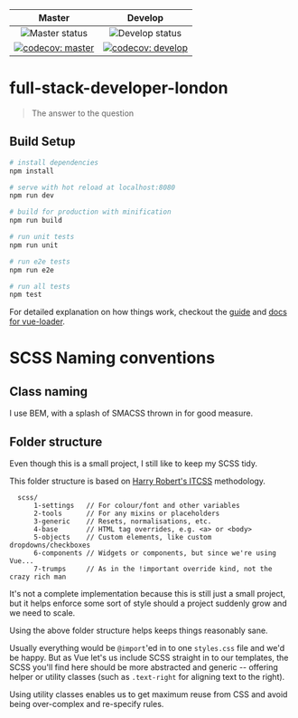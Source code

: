 |  Master  |  Develop  |
|:-:|:-:|
| ![Master status](https://img.shields.io/circleci/project/github/leeDav/full-stack-developer-london/master.svg) | ![Develop status](https://img.shields.io/circleci/project/github/leeDav/full-stack-developer-london/develop.svg) |
| [![codecov: master](https://codecov.io/gh/leeDav/full-stack-developer-london/branch/master/graph/badge.svg)](https://codecov.io/gh/leeDav/full-stack-developer-london) | [![codecov: develop](https://codecov.io/gh/leeDav/full-stack-developer-london/branch/develop/graph/badge.svg)](https://codecov.io/gh/leeDav/full-stack-developer-london) |

# full-stack-developer-london

> The answer to the question

## Build Setup

``` bash
# install dependencies
npm install

# serve with hot reload at localhost:8080
npm run dev

# build for production with minification
npm run build

# run unit tests
npm run unit

# run e2e tests
npm run e2e

# run all tests
npm test
```

For detailed explanation on how things work, checkout the [guide](http://vuejs-templates.github.io/webpack/) and [docs for vue-loader](http://vuejs.github.io/vue-loader).

# SCSS Naming conventions
## Class naming
I use BEM, with a splash of SMACSS thrown in for good measure.

## Folder structure
Even though this is a small project, I still like to keep my SCSS tidy.

This folder structure is based on [Harry Robert's ITCSS](http://www.creativebloq.com/web-design/manage-large-css-projects-itcss-101517528) methodology.

```
  scss/
      1-settings   // For colour/font and other variables
      2-tools      // For any mixins or placeholders
      3-generic    // Resets, normalisations, etc.
      4-base       // HTML tag overrides, e.g. <a> or <body>
      5-objects    // Custom elements, like custom dropdowns/checkboxes
      6-components // Widgets or components, but since we're using Vue...
      7-trumps     // As in the !important override kind, not the crazy rich man
```

It's not a complete implementation because this is still just a small project,
but it helps enforce some sort of style should a project suddenly grow and
we need to scale.

Using the above folder structure helps keeps things reasonably sane.

Usually everything would be `@import`'ed in to one `styles.css` file and we'd
be happy. But as Vue let's us include SCSS straight in to our templates, the
SCSS you'll find here should be more abstracted and generic -- offering helper
or utility classes (such as `.text-right` for aligning text to the right).

Using utility classes enables us to get maximum reuse from CSS and avoid
being over-complex and re-specify rules.
